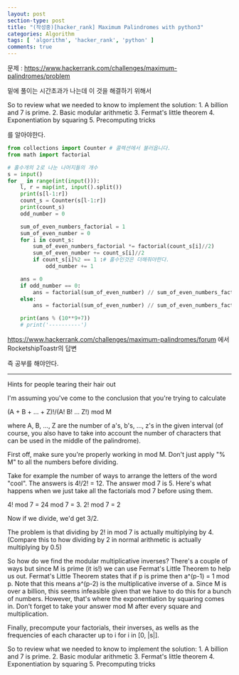 ```yaml
---
layout: post
section-type: post
title: "(작성중)[hacker_rank] Maximum Palindromes with python3"
categories: Algorithm
tags: [ 'algorithm', 'hacker_rank', 'python' ]
comments: true
---
```


문제 :
https://www.hackerrank.com/challenges/maximum-palindromes/problem

밑에 풀이는 시간초과가 나는데 이 것을 해결하기 위해서

So to review what we needed to know to implement the solution: 1. A billion and 7 is prime. 2. Basic modular arithmetic 3. Fermat's little theorem 4. Exponentiation by squaring 5. Precomputing tricks

를 알아야한다.

``` python
from collections import Counter # 콜렉션에서 불러옵니다.
from math import factorial

# 홀수개의 2로 나눈 나머지들의 개수
s = input()
for _ in range(int(input())):
    l, r = map(int, input().split())
    print(s[l-1:r])
    count_s = Counter(s[l-1:r])
    print(count_s)
    odd_number = 0

    sum_of_even_numbers_factorial = 1
    sum_of_even_number = 0
    for i in count_s:
        sum_of_even_numbers_factorial *= factorial(count_s[i]//2)
        sum_of_even_number += count_s[i]//2
        if count_s[i]%2 == 1 :# 홀수인것은 더해줘야한다.
            odd_number += 1

    ans = 0
    if odd_number == 0:
        ans = factorial(sum_of_even_number) // sum_of_even_numbers_factorial
    else:
        ans = factorial(sum_of_even_number) // sum_of_even_numbers_factorial * odd_number

    print(ans % (10**9+7))
    # print('----------')

```


https://www.hackerrank.com/challenges/maximum-palindromes/forum
에서 RocketshipToastr의 답변

즉 공부를 해야안다.

----

Hints for people tearing their hair out

I'm assuming you've come to the conclusion that you're trying to calculate

(A + B + ... + Z)!/(A! B! ... Z!) mod M

where A, B, ..., Z are the number of a's, b's, ..., z's in the given interval (of course, you also have to take into account the number of characters that can be used in the middle of the palindrome).

First off, make sure you're properly working in mod M. Don't just apply "% M" to all the numbers before dividing.

Take for example the number of ways to arrange the letters of the word "cool". The answers is 4!/2! = 12. The answer mod 7 is 5. Here's what happens when we just take all the factorials mod 7 before using them.

4! mod 7 = 24 mod 7 = 3. 2! mod 7 = 2

Now if we divide, we'd get 3/2.

The problem is that dividing by 2! in mod 7 is actually multiplying by 4. (Compare this to how dividing by 2 in normal arithmetic is actually multiplying by 0.5)

So how do we find the modular multiplicative inverses? There's a couple of ways but since M is prime (it is!) we can use Fermat's Little Theorem to help us out. Fermat's Little Theorem states that if p is prime then a^(p-1) = 1 mod p. Note that this means a^(p-2) is the multiplicative inverse of a. Since M is over a billion, this seems infeasible given that we have to do this for a bunch of numbers. However, that's where the exponentiation by squaring comes in. Don't forget to take your answer mod M after every square and multiplication.

Finally, precompute your factorials, their inverses, as wells as the frequencies of each character up to i for i in [0, |s|].

So to review what we needed to know to implement the solution: 1. A billion and 7 is prime. 2. Basic modular arithmetic 3. Fermat's little theorem 4. Exponentiation by squaring 5. Precomputing tricks
